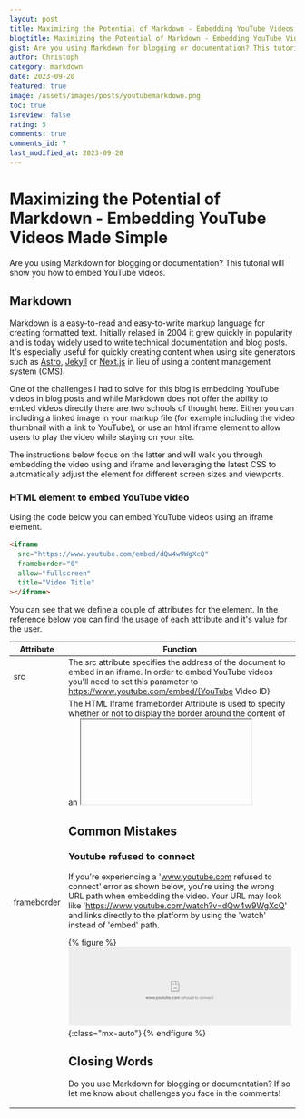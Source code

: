 ```yaml
---
layout: post
title: Maximizing the Potential of Markdown - Embedding YouTube Videos Made Simple
blogtitle: Maximizing the Potential of Markdown - Embedding YouTube Videos Made Simple
gist: Are you using Markdown for blogging or documentation? This tutorial will show you how to embed YouTube videos.
author: Christoph
category: markdown
date: 2023-09-20
featured: true
image: /assets/images/posts/youtubemarkdown.png
toc: true
isreview: false
rating: 5
comments: true
comments_id: 7
last_modified_at: 2023-09-20
---
```


# Maximizing the Potential of Markdown - Embedding YouTube Videos Made Simple

Are you using Markdown for blogging or documentation? This tutorial will show you how to embed YouTube videos.

## Markdown

Markdown is a easy-to-read and easy-to-write markup language for creating formatted text. Initially relased in 2004 it grew quickly in popularity and is today widely used to write technical documentation and blog posts. It's especially useful for quickly creating content when using site generators such as [Astro](https://astro.build/), [Jekyll](https://astro.build/) or [Next.js](https://dev.to/ethand91/creating-a-markdown-blog-with-nextjs-1dci) in lieu of using a content management system (CMS).

One of the challenges I had to solve for this blog is embedding YouTube videos in blog posts and while Markdown does not offer the ability to embed videos directly there are two schools of thought here. Either you can including a linked image in your markup file (for example including the video thumbnail with a link to YouTube), or use an html iframe element to allow users to play the video while staying on your site.

The instructions below focus on the latter and will walk you through embedding the video using and iframe and leveraging the latest CSS to automatically adjust the element for different screen sizes and viewports.

### HTML element to embed YouTube video

Using the code below you can embed YouTube videos using an iframe element.

```html
<iframe
  src="https://www.youtube.com/embed/dQw4w9WgXcQ"
  frameborder="0"
  allow="fullscreen"
  title="Video Title"
></iframe>
```

You can see that we define a couple of attributes for the element. In the reference below you can find the usage of each attribute and it's value for the user.

| Attribute   | Function                                                                                                                                                                                                                                       |
| ----------- | ---------------------------------------------------------------------------------------------------------------------------------------------------------------------------------------------------------------------------------------------- |
| src         | The src attribute specifies the address of the document to embed in an iframe. In order to embed YouTube videos you'll need to set this parameter to https://www.youtube.com/embed/{YouTube Video ID}                                          |
| frameborder | The HTML Iframe frameborder Attribute is used to specify whether or not to display the border around the content of an <iframe> Element. Borders are not displayed by default but can be enabled by setting the attribute to 1.                |
| allow       | The allow attribute is used to specify permissions for the iframe. We set it to 'fullscreen' to allow a user to maximize the video into fullscreen mode. Alternatively, you can use allowfullscreen which is considered as a legacy attribute. |
| title       | The title attribute can be added to the <iframe> tag to describe the contents of the frame to people using assistive technology. It's best practise to include the attribute for accessibility.                                                |

For more information on YouTube embedding and the supported parameters check out the official [YouTube Embedded Players and Player Parameters](https://developers.google.com/youtube/player_parameters) documentation.

### CSS to scale and center YouTube video

While the code above allows you to embed a YouTube video there are a couple more adjustments you need to make in order to make the iframe responsive and scaling with screensize.

With the introduction of the [aspect-ratio property](https://developer.mozilla.org/en-US/docs/Web/CSS/aspect-ratio) in CSS it's very simple to scale media such as iframes, videos and images without the need of additional JavaScript code. In the following snippet we define an aspect-ratio of 16/9 and scale the width with the

```css
iframe {
  /* Assign aspect ratio and scale width with screen width */
  aspect-ratio: 16 / 9;
  height: auto;
  width: 100%;
  /* Optional - Center the iframe horizontally */
  margin-left: auto;
  margin-right: auto;
}
```

### Example

Using the HTML and CSS code above I embedded the following video below

<iframe src="https://www.youtube.com/embed/dQw4w9WgXcQ" frameborder="0" allow="fullscreen" title='YouTube iframe example' ></iframe>

## Common Mistakes

### Youtube refused to connect

If you're experiencing a 'www.youtube.com refused to connect' error as shown below, you're using the wrong URL path when embedding the video. Your URL may look like 'https://www.youtube.com/watch?v=dQw4w9WgXcQ' and links directly to the platform by using the 'watch' instead of 'embed' path.

{% figure %}
![Youtube refused to connect example](/assets/images/posts/ytrefuse.png){:class="mx-auto"}
{% endfigure %}

## Closing Words

Do you use Markdown for blogging or documentation? If so let me know about challenges you face in the comments!
